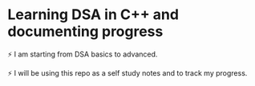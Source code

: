 # Learning DSA in C++ and documenting progress

⚡️ I am starting from DSA basics to advanced.

⚡️ I will be using this repo as a self study notes and to track my progress.
